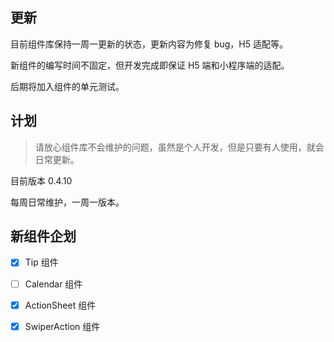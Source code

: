 ## 更新

目前组件库保持一周一更新的状态，更新内容为修复 bug，H5 适配等。

新组件的编写时间不固定，但开发完成即保证 H5 端和小程序端的适配。

后期将加入组件的单元测试。

## 计划

> 请放心组件库不会维护的问题，虽然是个人开发，但是只要有人使用，就会日常更新。

目前版本 0.4.10

每周日常维护，一周一版本。

## 新组件企划

- [x] Tip 组件
- [ ] Calendar 组件
- [x] ActionSheet 组件
- [x] SwiperAction 组件

